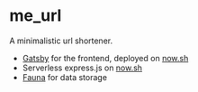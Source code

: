 # me_url

A minimalistic url shortener.

- [Gatsby](https://www.gatsbyjs.org/) for the frontend, deployed on [now.sh](https://now.sh)
- Serverless express.js on [now.sh](https://now.sh)
- [Fauna](https://fauna.com/) for data storage
